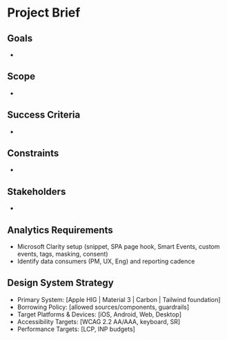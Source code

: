 # Project Brief

## Goals
- 

## Scope
- 

## Success Criteria
- 

## Constraints
- 

## Stakeholders
- 

## Analytics Requirements
- Microsoft Clarity setup (snippet, SPA page hook, Smart Events, custom events, tags, masking, consent)
- Identify data consumers (PM, UX, Eng) and reporting cadence

## Design System Strategy
- Primary System: [Apple HIG | Material 3 | Carbon | Tailwind foundation]
- Borrowing Policy: [allowed sources/components, guardrails]
- Target Platforms & Devices: [iOS, Android, Web, Desktop]
- Accessibility Targets: [WCAG 2.2 AA/AAA, keyboard, SR]
- Performance Targets: [LCP, INP budgets]
